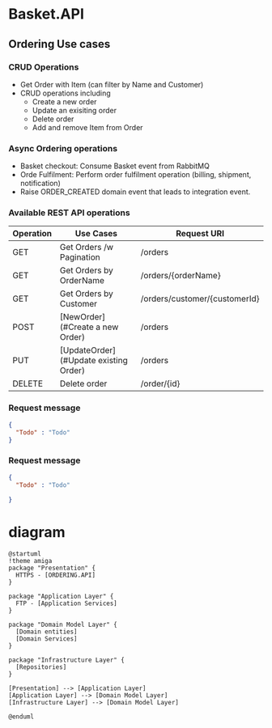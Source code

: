 # Basket.API

## Ordering Use cases
### CRUD Operations
* Get Order with Item (can filter by Name and Customer)
* CRUD operations including
  * Create a new order
  * Update an exisiting order
  * Delete order
  * Add and remove Item from Order
### Async Ordering operations
* Basket checkout: Consume Basket event from RabbitMQ
* Orde Fulfilment: Perform order fulfilment operation (billing, shipment, notification)
* Raise ORDER_CREATED domain event that leads to integration event.

### Available REST API operations

| Operation | Use Cases | Request URI |
| --------- | --------- | ------------- |
| GET | Get Orders /w Pagination | /orders |
| GET | Get Orders by OrderName | /orders/{orderName} |
| GET | Get Orders by Customer | /orders/customer/{customerId} |
| POST | [NewOrder](#Create a new Order)  | /orders |
| PUT | [UpdateOrder](#Update existing  Order)  | /orders |
| DELETE | Delete order  | /order/{id} |

### <a id="NewOrder"></a> Request message
```json
{
  "Todo" : "Todo"
}
```

### <a id="UpdateOrder"></a> Request message
```json
{
  "Todo" : "Todo"
  
}
```

# diagram

```plantuml
@startuml
!theme amiga
package "Presentation" {
  HTTPS - [ORDERING.API]
}

package "Application Layer" {
  FTP - [Application Services]
}

package "Domain Model Layer" {
  [Domain entities]
  [Domain Services]
}

package "Infrastructure Layer" {
  [Repositories]
}

[Presentation] --> [Application Layer]
[Application Layer] --> [Domain Model Layer]
[Infrastructure Layer] --> [Domain Model Layer]

@enduml
```